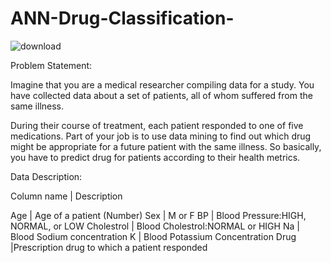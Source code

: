 # ANN-Drug-Classification-
 
![download](https://user-images.githubusercontent.com/74828009/114230993-765f4a80-9997-11eb-8a0b-4f0d5a7bbcc0.jpg)


Problem Statement:

Imagine that you are a medical researcher compiling data for a study. You have collected data about a set of patients, all of whom suffered from the same illness.

During their course of treatment, each patient responded to one of five medications. Part of your job is to use data mining to find out which drug might be appropriate for a future patient with the same illness. So basically, you have to predict drug for patients according to their health metrics.


Data Description:

Column name	| Description

Age	        |  Age of a patient (Number)
Sex	        |  M or F
BP          |  Blood Pressure:HIGH, NORMAL, or LOW
Cholestrol  |	 Blood Cholestrol:NORMAL or HIGH
Na	         |  Blood Sodium concentration
K	          |  Blood Potassium Concentration
Drug	       |Prescription drug to which a patient responded
